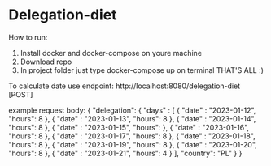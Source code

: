 # Delegation-diet
How to run:
1. Install docker and docker-compose on youre machine
2. Download repo
3. In project folder just type docker-compose up on terminal
THAT'S ALL :)

To calculate date use endpoint: http://localhost:8080/delegation-diet [POST]

example request body:
{
    "delegation": {
        "days" : [
            {
                "date" : "2023-01-12",
                "hours": 8
            },
            {
                "date" : "2023-01-13",
                "hours": 8
            },
            {
                "date" : "2023-01-14",
                "hours": 8
            },
            {
                "date" : "2023-01-15",
                "hours": 
            },
            {
                "date" : "2023-01-16",
                "hours": 8
            },
            {
                "date" : "2023-01-17",
                "hours": 8
            },
            {
                "date" : "2023-01-18",
                "hours": 8
            },
            {
                "date" : "2023-01-19",
                "hours": 8
            },
            {
                "date" : "2023-01-20",
                "hours": 8
            },
            {
                "date" : "2023-01-21",
                "hours": 4
            }
        ],
        "country": "PL"
    }
}

